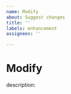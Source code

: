 ```yaml
---
name: Modify
about: Suggest changes
title: ''
labels: enhancement
assignees: ''

---
```


# Modify
description:
